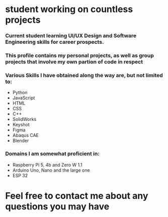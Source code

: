 # student working on countless projects
### Current student learning UI/UX Design and Software Engineering skills for career prospects.
### This profile contains my personal projects, as well as group projects that involve my own partion of code in respect
### Various Skills I have obtained along the way are, but not limited to:
* Python
* JavaScript
* HTML
* CSS
* C++
* SolidWorks
* Keyshot
* Figma
* Abaqus CAE
* Blender

### Domains I am somewhat proficient in:
* Raspberry Pi 5, 4b and Zero W 1.1
* Arduino Uno, Nano and the large one
* ESP 32

# Feel free to contact me about any questions you may have
